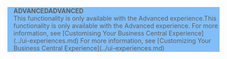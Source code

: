 <blockquote STYLE="background: #81BEF7;border-left:None"><span data-ttu-id="4c6f2-101"><b>ADVANCED</b></span><span class="sxs-lookup"><span data-stu-id="4c6f2-101"><b>ADVANCED</b></span></span><br /><span data-ttu-id="4c6f2-102">This functionality is only available with the Advanced experience.</span><span class="sxs-lookup"><span data-stu-id="4c6f2-102">This functionality is only available with the Advanced experience.</span></span> <span data-ttu-id="4c6f2-103">For more information, see [Customising Your Business Central Experience](../ui-experiences.md) </span><span class="sxs-lookup"><span data-stu-id="4c6f2-103">For more information, see [Customizing Your Business Central Experience](../ui-experiences.md) </span></span></blockquote>
